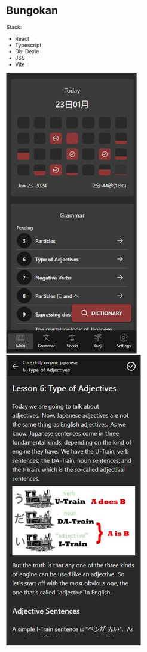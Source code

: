 # Bungokan
Stack:
- React
- Typescript
- Db: Dexie
- JSS
- Vite

![image1](public/previewImg/Screenshot_1.jpg)
![image2](public/previewImg/Screenshot_2.jpg)
